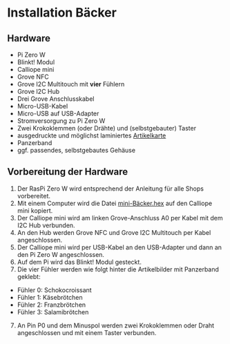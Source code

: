 # Installation Bäcker

## Hardware

* Pi Zero W
* Blinkt! Modul
* Calliope mini
* Grove NFC
* Grove I2C Multitouch mit **vier** Fühlern
* Grove I2C Hub
* Drei Grove Anschlusskabel
* Micro-USB-Kabel
* Micro-USB auf USB-Adapter
* Stromversorgung zu Pi Zero W
* Zwei Krokoklemmen (oder Drähte) und (selbstgebauter) Taster
* ausgedruckte und möglichst laminiertes [Artikelkarte](https://github.com/infchem/T-Race/blob/master/Shops/Shop-Artikel.pdf)
* Panzerband
* ggf. passendes, selbstgebautes Gehäuse

## Vorbereitung der Hardware
1. Der RasPi Zero W wird entsprechend der Anleitung für alle Shops vorbereitet.
2. Mit einem Computer wird die Datei [mini-Bäcker.hex](https://github.com/infchem/T-Race/blob/master/Shops/B%C3%A4cker/mini-B%C3%A4cker.hex) auf den Calliope mini kopiert.
2. Der Calliope mini wird am linken Grove-Anschluss A0 per Kabel mit dem I2C Hub verbunden.
3. An den Hub werden Grove NFC und Grove I2C Multitouch per Kabel angeschlossen.
4. Der Calliope mini wird per USB-Kabel an den USB-Adapter und dann an den Pi Zero W angeschlossen.
5. Auf dem Pi wird das Blinkt! Modul gesteckt.
6. Die vier Fühler werden wie folgt hinter die Artikelbilder mit Panzerband geklebt:
* Fühler 0: Schokocroissant
* Fühler 1: Käsebrötchen
* Fühler 2: Franzbrötchen
* Fühler 3: Salamibrötchen
7. An Pin P0 und dem Minuspol werden zwei Krokoklemmen oder Draht angeschlossen und mit einem Taster verbunden.